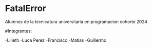 # FatalError

Alumnos de la tecnicatura universitaria en programacion cohorte 2024

#Integrantes:

-Lilieth 
-Luca Perez
-Francisco
-Matias
-Guillermo
